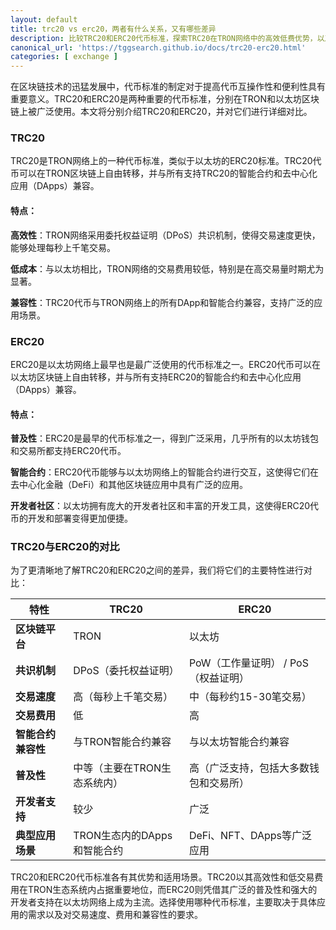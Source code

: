 ```yaml
---
layout: default
title: trc20 vs erc20，两者有什么关系，又有哪些差异
description: 比较TRC20和ERC20代币标准，探索TRC20在TRON网络中的高效低费优势，以及ERC20在以太坊网络中的广泛应用。本文详细分析两者的特性与差异，帮助您了解哪种代币标准更适合您的区块链需求。
canonical_url: 'https://tggsearch.github.io/docs/trc20-erc20.html'
categories: [ exchange ]
---
```

在区块链技术的迅猛发展中，代币标准的制定对于提高代币互操作性和便利性具有重要意义。TRC20和ERC20是两种重要的代币标准，分别在TRON和以太坊区块链上被广泛使用。本文将分别介绍TRC20和ERC20，并对它们进行详细对比。

### TRC20
TRC20是TRON网络上的一种代币标准，类似于以太坊的ERC20标准。TRC20代币可以在TRON区块链上自由转移，并与所有支持TRC20的智能合约和去中心化应用（DApps）兼容。

#### 特点：

**高效性**：TRON网络采用委托权益证明（DPoS）共识机制，使得交易速度更快，能够处理每秒上千笔交易。

**低成本**：与以太坊相比，TRON网络的交易费用较低，特别是在高交易量时期尤为显著。

**兼容性**：TRC20代币与TRON网络上的所有DApp和智能合约兼容，支持广泛的应用场景。

### ERC20
ERC20是以太坊网络上最早也是最广泛使用的代币标准之一。ERC20代币可以在以太坊区块链上自由转移，并与所有支持ERC20的智能合约和去中心化应用（DApps）兼容。

#### 特点：

**普及性**：ERC20是最早的代币标准之一，得到广泛采用，几乎所有的以太坊钱包和交易所都支持ERC20代币。

**智能合约**：ERC20代币能够与以太坊网络上的智能合约进行交互，这使得它们在去中心化金融（DeFi）和其他区块链应用中具有广泛的应用。

**开发者社区**：以太坊拥有庞大的开发者社区和丰富的开发工具，这使得ERC20代币的开发和部署变得更加便捷。

### TRC20与ERC20的对比
为了更清晰地了解TRC20和ERC20之间的差异，我们将它们的主要特性进行对比：

| **特性**               | **TRC20**                                      | **ERC20**                                      |
|------------------------|------------------------------------------------|------------------------------------------------|
| **区块链平台**         | TRON                                           | 以太坊                                         |
| **共识机制**           | DPoS（委托权益证明）                           | PoW（工作量证明） / PoS（权益证明）            |
| **交易速度**           | 高（每秒上千笔交易）                           | 中（每秒约15-30笔交易）                        |
| **交易费用**           | 低                                             | 高                                             |
| **智能合约兼容性**     | 与TRON智能合约兼容                             | 与以太坊智能合约兼容                           |
| **普及性**             | 中等（主要在TRON生态系统内）                   | 高（广泛支持，包括大多数钱包和交易所）         |
| **开发者支持**         | 较少                                           | 广泛                                           |
| **典型应用场景**       | TRON生态内的DApps和智能合约                     | DeFi、NFT、DApps等广泛应用                      |


TRC20和ERC20代币标准各有其优势和适用场景。TRC20以其高效性和低交易费用在TRON生态系统内占据重要地位，而ERC20则凭借其广泛的普及性和强大的开发者支持在以太坊网络上成为主流。选择使用哪种代币标准，主要取决于具体应用的需求以及对交易速度、费用和兼容性的要求。